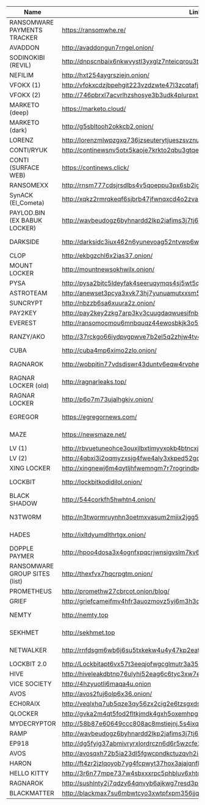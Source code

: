 |Name|Link|Status|User:Password|
| ------ | ------ | ------ | ------ |
|RANSOMWARE PAYMENTS TRACKER| https://ransomwhe.re/|||
|AVADDON| http://avaddongun7rngel.onion/|||
|SODINOKIBI (REVIL)| http://dnpscnbaix6nkwvystl3yxglz7nteicqrou3t75tpcc5532cztc46qyd.onion/|||
|NEFILIM| http://hxt254aygrsziejn.onion/|||
|VFOKX (1)| http://vfokxcdzjbpehgit223vzdzwte47l3zcqtafj34qrr26htjo4uf3obid.onion/|||
|VFOKX (2)| http://746pbrxl7acvrlhzshosye3b3udk4plurpxt2pp27pojfhkkaooqiiqd.onion/|||
|MARKETO (deep)| https://marketo.cloud/|||
|MARKETO (dark)| http://g5sbltooh2okkcb2.onion/|||
|LORENZ |http://lorenzmlwpzgxq736jzseuterytjueszsvznuibanxomlpkyxk6ksoyd.onion/|||
|CONTI/RYUK| http://continewsnv5otx5kaoje7krkto2qbu3gtqef22mnr7eaxw3y6ncz3ad.onion/|||
|CONTI (SURFACE WEB)| https://continews.click/|||
|RANSOMEXX| http://rnsm777cdsjrsdlbs4v5qoeppu3px6sb2igmh53jzrx7ipcrbjz5b2ad.onion/|||
|SynACK (El_Cometa)| http://xqkz2rmrqkeqf6sjbrb47jfwnqxcd4o2zvaxxzrpbh2piknms37rw2ad.onion/|||
|PAYLOD.BIN (EX BABUK LOCKER) |http://wavbeudogz6byhnardd2lkp2jafims3j7tj6k6qnywchn2csngvtffqd.onion/|||
|DARKSIDE |http://darksidc3iux462n6yunevoag52ntvwp6wulaz3zirkmh4cnz6hhj7id.onion/ |(CURRENTLY DOWN)||
|CLOP |http://ekbgzchl6x2ias37.onion/|||
|MOUNT LOCKER |http://mountnewsokhwilx.onion/ |(CURRENTLY DOWN)||
|PYSA |http://pysa2bitc5ldeyfak4seeruqymqs4sj5wt5qkcq7aoyg4h2acqieywad.onion/partners.html|||
|ASTROTEAM |http://anewset3pcya3xvk73hj7yunuamutxxsm5sohkdi32blhmql55tvgqad.onion/|||
|SUNCRYPT |http://nbzzb6sa6xuura2z.onion/|||
|PAY2KEY |http://pay2key2zkg7arp3kv3cuugdaqwuesifnbofun4j6yjdw5ry7zw2asid.onion/|||
|EVEREST |http://ransomocmou6mnbquqz44ewosbkjk3o5qjsl3orawojexfook2j7esad.onion/|||
|RANZY/AKO |http://37rckgo66iydpvgpwve7b2el5q2zhjw4tv4lmyewufnpx4lhkekxkoqd.onion/ |(CURRENTLY DOWN)||
|CUBA |http://cuba4mp6ximo2zlo.onion/|||
|RAGNAROK |http://wobpitin77vdsdiswr43duntv6eqw4rvphedutpaxycjdie6gg3binad.onion/ |(CURRENTLY DOWN)||
|RAGNAR LOCKER (old) |http://ragnarleaks.top/ |(CURRENTLY DOWN)||
|RAGNAR LOCKER |http://p6o7m73ujalhgkiv.onion/|||
|EGREGOR |https://egregornews.com/ |(CURRENTLY DOWN)||
|MAZE |https://newsmaze.net/ |(CURRENTLY DOWN)||
|LV (1) |http://rbvuetuneohce3ouxjlbxtimyyxokb4btncxjbo44fbgxqy7tskinwad.onion|||
|LV (2) |http://4qbxi3i2oqmyzxsjg4fwe4aly3xkped52gq5orp6efpkeskvchqe27id.onion/|||
|XING LOCKER| http://xingnewj6m4qytljhfwemngm7r7rogrindbq7wrfeepejgxc3bwci7qd.onion/|||
|LOCKBIT |http://lockbitkodidilol.onion/ |(CURRENTLY DOWN)||
|BLACK SHADOW |http://544corkfh5hwhtn4.onion/ |(CURRENTLY DOWN)||
|N3TW0RM |http://n3twormruynhn3oetmxvasum2miix2jgg56xskdoyihra4wthvlgyeyd.onion/ |(CURRENTLY DOWN)||
|HADES |http://ixltdyumdlthrtgx.onion/ |(CURRENTLY DOWN)||
|DOPPLE PAYMER |http://hpoo4dosa3x4ognfxpqcrjwnsigvslm7kv6hvmhh2yqczaxy3j6qnwad.onion/|||
|RANSOMWARE GROUP SITES (list) |http://thexfvx7hqcrpgtm.onion/|||
|PROMETHEUS |http://promethw27cbrcot.onion/blog/|||
|GRIEF |http://griefcameifmv4hfr3auozmovz5yi6m3h3dwbuqw7baomfxoxz4qteid.onion|||
|NEMTY |http://nemty.top |(CURRENTLY DOWN)||
|SEKHMET |http://sekhmet.top |(CURRENTLY DOWN)||
|NETWALKER |http://rnfdsgm6wb6j6su5txkekw4u4y47kp2eatvu7d6xhyn5cs4lt4pdrqqd.onion |(CURRENTLY DOWN)||
|LOCKBIT 2.0 |http://Lockbitapt6vx57t3eeqjofwgcglmutr3a35nygvokja5uuccip4ykyd.onion|||
|HIVE |http://hiveleakdbtnp76ulyhi52eag6c6tyc3xw7ez7iqy6wc34gd2nekazyd.onion/|||
|VICE SOCIETY |http://4hzyuotli6maqa4u.onion|||
|AVOS |http://avos2fuj6olp6x36.onion/|||
|ECH0RAIX |http://veqlxhq7ub5qze3qy56zx2cig2e6tzsgxdspkubwbayqije6oatma6id.onion|||
|QLOCKER |http://gvka2m4qt5fod2fltkjmdk4gxh5oxemhpgmnmtjptms6fkgfzdd62tad.onion|||
|MYDECRYPTOR |http://58b87e60649ccc808ac8mstiejnj.5s4ixqul2enwxrqv.onion|||
|RAMP |http://wavbeudogz6byhnardd2lkp2jafims3j7tj6k6qnywchn2csngvtffqd.onion/|||
|EP918 |http://dg5fyig37abmivryrxlordrczn6d6r5wzcfe2msuo5mbbu2exnu46fid.onion/|||
|AVOS |http://avosqxh72b5ia23dl5fgwcpndkctuzqvh2iefk5imp3pi5gfhel5klad.onion|||
|HARON |http://ft4zr2jzlqoyob7yg4fcpwyt37hox3ajajqnfkdvbfrkjioyunmqnpad.onion/blog.php||Chaddadgroup:Chaddadgroup|
|HELLO KITTY |http://3r6n77mpe737w4sbxxxrpc5phbluv6xhtdl5ujpnlvmck5tc7blq2rqd.onion/|||
|RAGNAROK |http://sushlnty2j7qdzy64qnvyb6ajkwg7resd3p6agc2widnawodtcedgjid.onion/|||
|BLACKMATTER |http://blackmax7su6mbwtcyo3xwtpfxpm356jjqrs34y4crcytpw7mifuedyd.onion/|||
